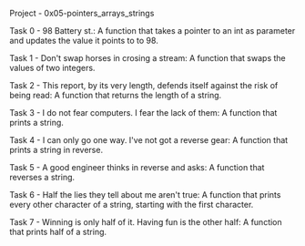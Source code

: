 Project - 0x05-pointers_arrays_strings

Task 0 - 98 Battery st.: A function that takes a pointer to an int as parameter and updates the value it points to to 98.

Task 1 - Don't swap horses in crosing a stream: A function that swaps the values of two integers.

Task 2 - This report, by its very length, defends itself against the risk of being read: A function that returns the length of a string.

Task 3 - I do not fear computers. I fear the lack of them: A function that prints a string.

Task 4 - I can only go one way. I've not got a reverse gear: A function that prints a string in reverse.

Task 5 - A good engineer thinks in reverse and asks: A function that reverses a string.

Task 6 - Half the lies they tell about me aren't true: A function that prints every other character of a string, starting with the first character.

Task 7 - Winning is only half of it. Having fun is the other half: A function that prints half of a string.
